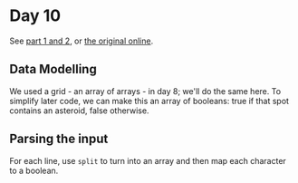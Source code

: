 # Day 10

See [part 1 and 2](problem.md), or [the original online](https://adventofcode.com/2019/day/10/).

## Data Modelling

We used a grid - an array of arrays - in day 8; we'll do the same here.
To simplify later code, we can make this an array of booleans:
true if that spot contains an asteroid, false otherwise.

## Parsing the input

For each line, use `split` to turn into an array and then map each character to a boolean.
